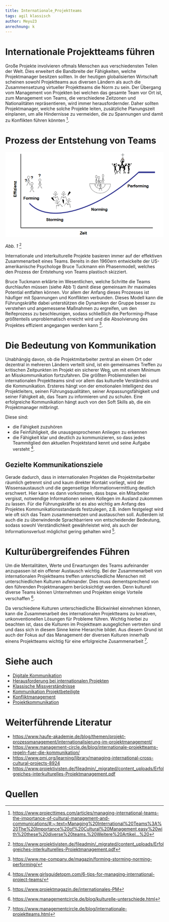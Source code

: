```yaml
---
title: Internationale_Projektteams
tags: agil klassisch 
author: Meyu23
anrechnung: k
---
```


# Internationale Projektteams führen

Große Projekte involvieren oftmals Menschen aus verschiedensten Teilen der Welt. Dies erweitert die Bandbreite der Fähigkeiten, welche Projektmanager besitzen sollten. 
In der heutigen globalisierten Wirtschaft scheinen sowohl Projektteams aus diversen Ländern als auch die Zusammensetzung virtueller Projektteams die Norm zu sein. Der Übergang vom Management von Projekten bei welchen das gesamte Team vor Ort ist, zum Management von Teams, die verschiedene Zeitzonen und Nationalitäten repräsentieren, wird immer herausfordernder. Daher sollten Projektmanager, welche solche Projekte leiten, zusätzliche Planungszeit einplanen, um alle Hindernisse zu vermeiden, die zu Spannungen und damit zu Konflikten führen könnten [^1]. 

# Prozess der Entstehung von Teams


![Beispielabbildung](Internationale_Projektteams/Phasenmodell_Tuckmann.PNG)

*Abb. 1* [^2]

Internationale und interkulturelle Projekte basieren immer auf der effektiven Zusammenarbeit eines Teams. Bereits in den 1960ern entwickelte der US-amerikanische Psychologe Bruce Tuckmann ein Phasenmodell, welches den Prozess der Entstehung von Teams plastisch skizziert.

Bruce Tuckmann erklärte im Wesentlichen, welche Schritte die Teams durchlaufen müssen (siehe Abb 1) damit diese gemeinsam ihr maximales Potential entfalten können. Vor allem der Anfang dieses Prozesses ist häufiger mit Spannungen und Konflikten verbunden. Dieses Modell kann die Führungskräfte dabei unterstützen die Dynamiken der Gruppe besser zu verstehen und angemessene Maßnahmen zu ergreifen, um den Reifeprozess zu beschleunigen, sodass schließlich die Performing-Phase größtenteils unproblematisch erreicht wird und die Absolvierung des Projektes effizient angegangen werden kann  [^3].

# Die Bedeutung von Kommunikation

Unabhängig davon, ob die Projektmitarbeiter zentral an einem Ort oder dezentral in mehreren Ländern verteilt sind, ist ein gemeinsames Treffen zu kritischen Zeitpunkten im Projekt ein sicherer Weg, um mit einem Minimum an Misskommunikation fortzufahren.
Die größten Problemstellen bei internationalen Projektteams sind vor allem das kulturelle Verständnis und die Kommunikation. Ersteres hängt von der emotionalen Intelligenz des Projektleiters, seinen Führungsqualitäten, seiner Anpassungsfähigkeit und seiner Fähigkeit ab, das Team zu informieren und zu schulen. Eine erfolgreiche Kommunikation hängt auch von den Soft Skills ab, die ein Projektmanager mitbringt.

Diese sind:
* die Fähigkeit zuzuhören
* die Feinfühligkeit, die unausgesprochenen Anliegen zu erkennen
* die Fähigkeit klar und deutlich zu kommunizieren, so dass jedes Teammitglied den aktuellen Projektstand kennt und seine Aufgabe versteht [^4].

## Gezielte Kommunikationsziele

Gerade dadurch, dass in internationalen Projekten die Projektmitarbeiter räumlich getrennt sind und kaum direkter Kontakt vorliegt, wird der Wissensaustausch und die gegenseitige Informationvermittlung deutlich erschwert. Hier kann es dann vorkommen, dass bspw. ein Mitarbeiter vergisst, notwendige Informationen seinem Kollegen im Ausland zukommen zu lassen. 
Für die Führungskräfte ist es also wichtig am Anfang des Projektes Kommunikationsstandards festzulegen, z.B. indem festgelegt wird wie oft sich das Team zusammensetzen und austauschen soll. Außerdem ist auch die zu überwindende Sprachbarriere von entscheidender Bedeutung, sodass sowohl Verständlichkeit gewährleistet wird, als auch der Informationsverlust möglichst gering gehalten wird [^5]. 

# Kulturübergreifendes Führen

Um die Mentalitäten, Werte und Erwartungen des Teams aufeinander anzupassen ist ein offener Austausch wichtig. 
Bei der Zusammenarbeit von internationalen Projektteams treffen unterschiedliche Menschen mit unterschiedlichen Kulturen aufeinander. Dies muss dementsprechend von den führenden Projektmanagern berücksichtigt werden.  Denn kulturell diverse Teams können Unternehmen und Projekten einige Vorteile verschaffen [^6]. 

Da verschiedene Kulturen unterschiedliche Blickwinkel einnehmen können, kann die Zusammenarbeit des internationalen Projektteams zu kreativen, unkonventionellen Lösungen für Probleme führen. Wichtig hierbei zu beachten ist, dass die Kulturen im Projektteam ausgeglichen vertreten sind und dass sich in diesem Sinne keine Hierarchie bildet. Aus diesem Grund ist auch der Fokus auf das Management der diversen Kulturen innerhalb einens Projektteams wichtig für eine erfolgreiche Zusammenarbeit [^7].


# Siehe auch

* [Digitale Kommunikation](Digitale_Kommunikation.md)
* [Herausforderung bei internationalen Projekten](Herausforderungen_bei_internationalen_Projekten.md)
* [Klassische Missverständnisse](Klassische_Missverstaendnisse.md)
* [Kommunikation Projektbeteiligte](Kommunikation_Projektbeteiligte.md)
* [Konfliktmanagement](Konfliktmanagement.md)
* [Projektkommunikation](Projektkommunikation.md)


# Weiterführende Literatur

* https://www.haufe-akademie.de/blog/themen/projekt-prozessmanagement/internationalisierung-im-projektmanagement/
* https://www.management-circle.de/blog/internationale-projektteams-regeln-fuer-die-kommunikation/
* https://www.pmi.org/learning/library/managing-international-cross-cultural-projects-8924
* https://www.projektivisten.de/fileadmin/_migrated/content_uploads/Erfolgreiches-interkulturelles-Projektmanagement.pdf

# Quellen

[^1]: https://www.projecttimes.com/articles/managing-international-teams-the-importance-of-cultural-management-and-communications/#:~:text=Managing%20International%20Teams%3A%20The%20Importance%20of%20Cultural%20Management,easy%20with%20these%20diverse%20teams.%20Weitere%20Artikel...%20
[^2]: https://www.projektivisten.de/fileadmin/_migrated/content_uploads/Erfolgreiches-interkulturelles-Projektmanagement.pdf
[^3]: https://www.me-company.de/magazin/forming-storming-norming-performing/ 
[^4]: https://www.girlsguidetopm.com/6-tips-for-managing-international-project-teams/
[^5]: https://www.projektmagazin.de/internationales-PM
[^6]: https://www.managementcircle.de/blog/kulturelle-unterschiede.html
[^7]: https://www.managementcircle.de/blog/internationale-projektteams.html
